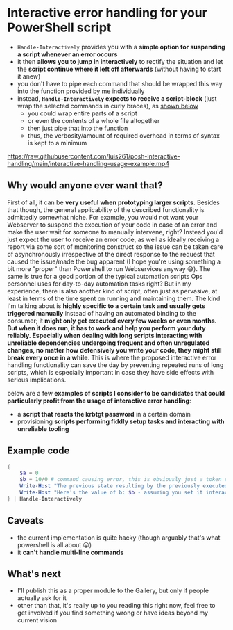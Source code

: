 # Interactive error handling for your PowerShell script
- `Handle-Interactively` provides you with a **simple option for suspending a script whenever an error occurs**
- it then **allows you to jump in interactively** to rectify the situation and let the **script continue where it left off afterwards** (without having to start it anew)
- you don't have to pipe each command that should be wrapped this way into the function provided by me individually
- instead, **`Handle-Interactively` expects to receive a script-block** (just wrap the selected commands in curly braces), as [shown below](#example-code)
  - you could wrap entire parts of a script
  - or even the contents of a whole file altogether
  - then just pipe that into the function
  - thus, the verbosity/amount of required overhead in terms of syntax is kept to a minimum

https://raw.githubusercontent.com/luis261/posh-interactive-handling/main/interactive-handling-usage-example.mp4

## Why would anyone ever want that?
First of all, it can be **very useful when prototyping larger scripts**. Besides that though, the general applicability of the described functionality is admittedly somewhat niche.
For example, you would not want your Webserver to suspend the execution of your code in case of an error and make the user wait for someone to manually intervene, right? Instead you'd just expect the user to receive an error code, as well as ideally receiving a report via some sort of monitoring construct so the issue can be taken care of asynchronously irrespective of the direct response to the request that caused the issue/made the bug apparent (I hope you're using something a bit more "proper" than Powershell to run Webservices anyway 😅).
The same is true for a good portion of the typical automation scripts Ops personnel uses for day-to-day automation tasks right?
But in my experience, there is also another kind of script, often just as pervasive, at least in terms of the time spent on running and maintaining them.
The kind I'm talking about is **highly specific to a certain task and usually gets triggered manually** instead of having an automated binding to the consumer; it **might only get executed every few weeks or even months. But when it does run, it has to work and help you perform your duty reliably. Especially when dealing with long scripts interacting with unreliable dependencies undergoing frequent and often unregulated changes, no matter how defensively you write your code, they might still break every once in a while**. This is where the proposed interactive error handling functionality can save the day by preventing repeated runs of long scripts, which is especially important in case they have side effects with serious implications.

below are a few **examples of scripts I consider to be candidates that could particularly profit from the usage of interactive error handling**:
- a **script that resets the krbtgt password** in a certain domain
- provisioning **scripts performing fiddly setup tasks and interacting with unreliable tooling**

## Example code
```powershell
{
    $a = 0
    $b = 10/0 # command causing error, this is obviously just a token example, imagine a command interacting with an unstable external dependency instead
    Write-Host "The previous state resulting by the previously executed commands of the script is conserved, as evidenced by the value of a: $a"
    Write-Host "Here's the value of b: $b - assuming you set it interactively during handling of the previous error, it should not be empty, so further commands in this script block relying on it could run without any problems"
} | Handle-Interactively
```

## Caveats
- the current implementation is quite hacky (though arguably that's what powershell is all about 😝)
- it **can't handle multi-line commands**

## What's next
- I'll publish this as a proper module to the Gallery, but only if people actually ask for it
- other than that, it's really up to you reading this right now, feel free to get involved if you find something wrong or have ideas beyond my current vision
